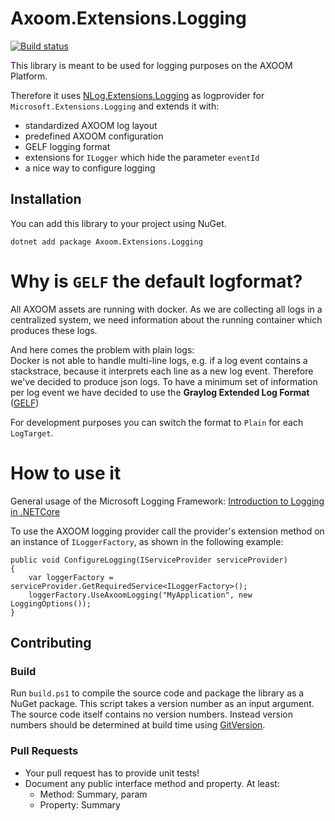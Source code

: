 Axoom.Extensions.Logging
======
[![Build status](https://ci.appveyor.com/api/projects/status/346whlmln3awc426?svg=true)](https://ci.appveyor.com/project/AXOOM/axoom-extensions-logging)


This library is meant to be used for logging purposes on the AXOOM Platform.

Therefore it uses [NLog.Extensions.Logging](https://github.com/NLog/NLog.Extensions.Logging) as logprovider for `Microsoft.Extensions.Logging` and extends it with:

  * standardized AXOOM log layout
  * predefined AXOOM configuration
  * GELF logging format
  * extensions for `ILogger` which hide the parameter `eventId`
  * a nice way to configure logging

## Installation
You can add this library to your project using NuGet.

```
dotnet add package Axoom.Extensions.Logging
```

# Why is `GELF` the default logformat?
All AXOOM assets are running with docker. As we are collecting all logs in a centralized system, we need information about the running container which produces these logs. 

And here comes the problem with plain logs:  
Docker is not able to handle multi-line logs, e.g. if a log event contains a stackstrace, because it interprets each line as a new log event.
Therefore we've decided to produce json logs. To have a minimum set of information per log event we have decided to use the **Graylog Extended Log Format** ([GELF](http://docs.graylog.org/en/2.3/pages/gelf.html))

For development purposes you can switch the format to `Plain` for each `LogTarget`.

# How to use it
General usage of the Microsoft Logging Framework: [Introduction to Logging in .NETCore](https://docs.microsoft.com/en-us/aspnet/core/fundamentals/logging)   

To use the AXOOM logging provider call the provider's extension method on an instance of `ILoggerFactory`, as shown in the following example:

```
public void ConfigureLogging(IServiceProvider serviceProvider)
{
    var loggerFactory = serviceProvider.GetRequiredService<ILoggerFactory>();
    loggerFactory.UseAxoomLogging("MyApplication", new LoggingOptions());
}
```

## Contributing

### Build
Run `build.ps1` to compile the source code and package the library as a NuGet package.
This script takes a version number as an input argument. The source code itself contains no version numbers. Instead version numbers should be determined at build time using [GitVersion](https://gitversion.readthedocs.io).

### Pull Requests
* Your pull request has to provide unit tests!
* Document any public interface method and property. At least:
  * Method: Summary, param
  * Property: Summary

